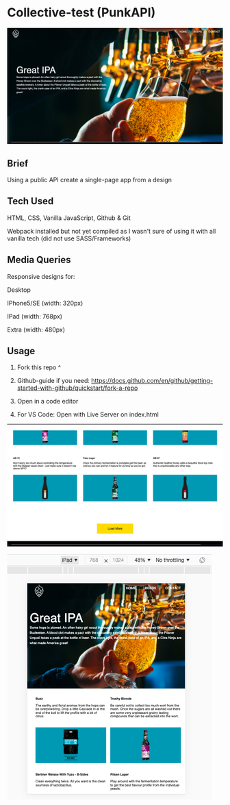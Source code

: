 # Collective-test (PunkAPI)

![](assets/screenshots/hero.png)

## Brief
Using a public API create a single-page app from a design

## Tech Used
HTML, CSS, Vanilla JavaScript, Github & Git

Webpack installed but not yet compiled as I wasn't sure of using it with all vanilla tech (did not use SASS/Frameworks)

## Media Queries
Responsive designs for:

Desktop

IPhone5/SE (width: 320px)

IPad (width: 768px)

Extra (width: 480px)

## Usage
1. Fork this repo ^

2. Github-guide if you need:
https://docs.github.com/en/github/getting-started-with-github/quickstart/fork-a-repo

3. Open in a code editor

4. For VS Code: Open with Live Server on index.html

*********************************

![](assets/screenshots/button.png)

![](assets/screenshots/ipad.png)